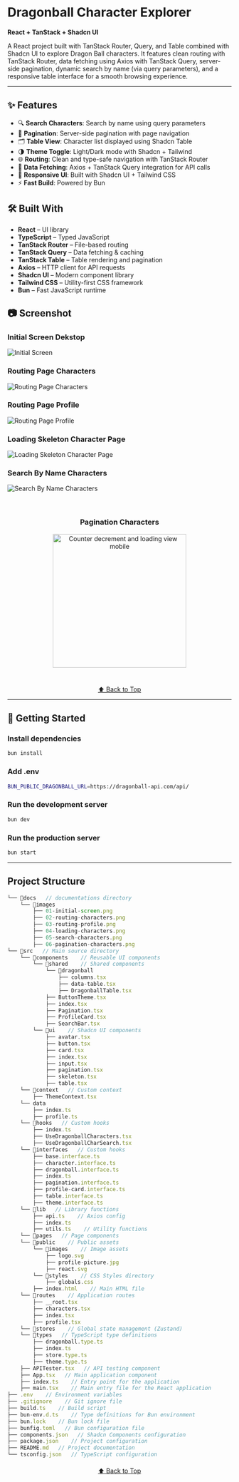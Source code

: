 <a id="top"></a>

# Dragonball Character Explorer

**React + TanStack + Shadcn UI**

A React project built with TanStack Router, Query, and Table combined with Shadcn UI to explore Dragon Ball characters.
It features clean routing with TanStack Router, data fetching using Axios with TanStack Query, server-side pagination, dynamic search by name (via query parameters), and a responsive table interface for a smooth browsing experience.

---

## ✨ Features
- 🔍 **Search Characters**: Search by name using query parameters
- 📑 **Pagination**: Server-side pagination with page navigation
- 🗂 **Table View**: Character list displayed using Shadcn Table
- 🌗 **Theme Toggle**: Light/Dark mode with Shadcn + Tailwind
- 🌐 **Routing**: Clean and type-safe navigation with TanStack Router
- 📡 **Data Fetching**: Axios + TanStack Query integration for API calls
- 📱 **Responsive UI**: Built with Shadcn UI + Tailwind CSS
- ⚡ **Fast Build**: Powered by Bun

## 🛠️ Built With
- **React** – UI library
- **TypeScript** – Typed JavaScript
- **TanStack Router** – File-based routing
- **TanStack Query** – Data fetching & caching
- **TanStack Table** – Table rendering and pagination
- **Axios** – HTTP client for API requests
- **Shadcn UI** – Modern component library
- **Tailwind CSS** – Utility-first CSS framework
- **Bun** – Fast JavaScript runtime


## 📷 Screenshot

### Initial Screen Dekstop
![Initial Screen](./docs/images/01-initial-screen.png)

### Routing Page Characters
![Routing Page Characters](./docs/images/02-routing-characters.png)

### Routing Page Profile
![Routing Page Profile](./docs/images/03-routing-profile.png)

### Loading Skeleton Character Page
![Loading Skeleton Character Page](./docs/images/04-loading-characters.png)

### Search By Name Characters
![Search By Name Characters](./docs/images/05-search-characters.png)

<div style="display: flex; justify-content: center; gap: 20px;">
  <div style="padding: 20px; text-align: center;">
    <h3>Pagination Characters</h3>
    <img src="./docs/images/06-pagination-characters.png" alt="Counter decrement and loading view mobile" width="300">
  </div>
</div>


<p style="text-align: center; margin-top: 20px;">
  <a href="#top">⬆️ Back to Top</a>
</p>

___

## 🚀 Getting Started

### Install dependencies
```bash
bun install
```
### Add .env
```bash
BUN_PUBLIC_DRAGONBALL_URL=https://dragonball-api.com/api/
```

### Run the development server

```bash
bun dev
```

### Run the production server

```bash
bun start
```
---

## Project Structure

```ts
└── 📁docs   // documentations directory
    └── 📁images
        ├── 01-initial-screen.png
        ├── 02-routing-characters.png
        ├── 03-routing-profile.png
        ├── 04-loading-characters.png
        ├── 05-search-characters.png
        ├── 06-pagination-characters.png
└── 📁src   // Main source directory
    └── 📁components    // Reusable UI components
        └── 📁shared    // Shared components
            └── 📁dragonball
                ├── columns.tsx
                ├── data-table.tsx
                ├── DragonballTable.tsx
            ├── ButtonTheme.tsx
            ├── index.tsx
            ├── Pagination.tsx
            ├── ProfileCard.tsx
            ├── SearchBar.tsx
        └── 📁ui    // Shadcn UI components 
            ├── avatar.tsx  
            ├── button.tsx
            ├── card.tsx
            ├── index.tsx
            ├── input.tsx
            ├── pagination.tsx
            ├── skeleton.tsx
            ├── table.tsx
    └── 📁context   // Custom context
        ├── ThemeContext.tsx
    └── data
        ├── index.ts
        ├── profile.ts
    └── 📁hooks   // Custom hooks
        ├── index.ts
        ├── UseDragonballCharacters.tsx
        ├── UseDragonballCharSearch.tsx
    └── 📁interfaces   // Custom hooks
        ├── base.interface.ts
        ├── character.interface.ts
        ├── dragonball.interface.ts
        ├── index.ts
        ├── pagination.interface.ts
        ├── profile-card.interface.ts
        ├── table.interface.ts
        ├── theme.interface.ts
    └── 📁lib   // Library functions
        ├── api.ts    // Axios config
        ├── index.ts
        ├── utils.ts    // Utility functions
    └── 📁pages   // Page components
    └── 📁public    // Public assets
        └── 📁images    // Image assets
            ├── logo.svg
            ├── profile-picture.jpg
            ├── react.svg
        └── 📁styles    // CSS Styles directory
            ├── globals.css
        ├── index.html    // Main HTML file
    └── 📁routes    // Application routes
        ├── __root.tsx
        ├── characters.tsx
        ├── index.tsx
        ├── profile.tsx
    └── 📁stores    // Global state management (Zustand)
    └── 📁types   // TypeScript type definitions
        ├── dragonball.type.ts
        ├── index.ts
        ├── store.type.ts
        ├── theme.type.ts
    ├── APITester.tsx   // API testing component
    ├── App.tsx   // Main application component
    ├── index.ts    // Entry point for the application
    ├── main.tsx    // Main entry file for the React application
├── .env    // Environment variables
├── .gitignore    // Git ignore file
├── build.ts    // Build script
├── bun-env.d.ts    // Type definitions for Bun environment
├── bun.lock    // Bun lock file
├── bunfig.toml   // Bun configuration file
├── components.json   // Shadcn Components configuration
├── package.json    // Project configuration
├── README.md   // Project documentation
└── tsconfig.json   // TypeScript configuration
```

<p style="text-align: center; margin-top: 20px;">
  <a href="#top">⬆️ Back to Top</a>
</p>
